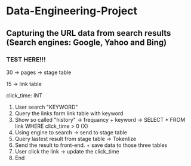 # Data-Engineering-Project

## Capturing the URL data from search results (Search engines: Google, Yahoo and Bing)


### TEST HERE!!!


30 -> pages -> stage table

15 -> link table


click_time: INT


1) User search "KEYWORD"
2) Query the links form link table with keyword
3) Show so called "history" -> frequancy + keyword -> SELECT * FROM link WHERE click_time > 0 (X)
4) Using engine to search -> send to stage table
5) Query lastest result from stage table -> Tokenlize
6) Send the result to front-end. + save data to those three tables
7) User click the link -> update the click_time
8) End
